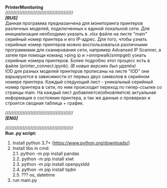 **PrinterMonitoring**   
///////////////////////////////////////////  
***[RUS]***  
Данная программа предназанчена для мониторинга принтеров различных моделей, подключенных к единой локальной сети. 
Для инициализации необходимо указать в .xlsx файле на листе "main" серийный номер принтера и его IP-адрес. 
Для того, чтобы узнать серийные номер принтеров можно воспользоваться различными программами для сканирования сети, например Advansed IP Scanner, а затем при помощи команд >ping ip и >smnpwalk(snmpget) узнать серийные номера принтеров. Более подробно этот процесс есть в файле (printer_connect.ipynb). *(В новых версиях был удалён)*  
IOD для разных моделей принтеров прописаны на листе "IOD" они варьируются в зависимости от первых двух символов в серийном номере принтера.
Каждый следующий лист - уникальный серийный номер принтера в сети, по ним происходит переход по гипер-ссылке со странцы main.
На каждый лист добавляется(обновляется) актуальная информация о состоянии принтера, а так же данные о проверках и строится сводная таблица + график.

///////////////////////////////////////////  
***[ENG]***


///////////////////////////////////////////  
**Run .py script:**   
1. Install python 3.7+ (https://www.python.org/downloads/)
2. Install libs in cmd:  
  2.1. python -m pip install pandas  
  2.2. python -m pip install xlwt  
  2.3. python -m pip install openpyxldd  
  2.4. python -m pip install tqdm  
  2.5. ??? os, datetime  
3. run main.py

